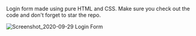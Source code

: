 Login form made using pure HTML and CSS. Make sure you check out the code and don't forget to star the repo.

![Screenshot_2020-09-29 Login Form](https://user-images.githubusercontent.com/44538497/94556120-385fcc00-027a-11eb-831c-ae34cf0fbf7e.png)
